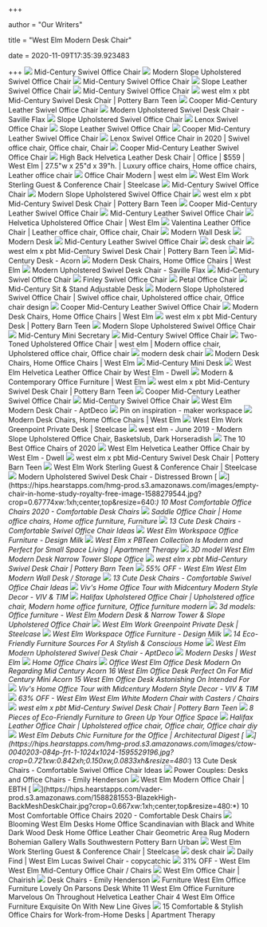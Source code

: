+++
        
author = "Our Writers"
        
title = "West Elm Modern Desk Chair"
        
date = 2020-11-09T17:35:39.923483
        
+++
[ ![](https://assets.weimgs.com/weimgs/rk/images/wcm/products/202040/0304/mid-century-swivel-office-chair-c.jpg)](https://assets.weimgs.com/weimgs/rk/images/wcm/products/202040/0304/mid-century-swivel-office-chair-c.jpg) Mid-Century Swivel Office Chair
[ ![](https://assets.weimgs.com/weimgs/rk/images/wcm/products/202040/0226/modern-slope-upholstered-swivel-office-chair-c.jpg)](https://assets.weimgs.com/weimgs/rk/images/wcm/products/202040/0226/modern-slope-upholstered-swivel-office-chair-c.jpg) Modern Slope Upholstered Swivel Office Chair
[ ![](https://assets.weimgs.com/weimgs/rk/images/wcm/products/202040/0275/mid-century-swivel-office-chair-c.jpg)](https://assets.weimgs.com/weimgs/rk/images/wcm/products/202040/0275/mid-century-swivel-office-chair-c.jpg) Mid-Century Swivel Office Chair
[ ![](https://assets.weimgs.com/weimgs/ab/images/wcm/products/202040/0194/slope-leather-swivel-office-chair-o.jpg)](https://assets.weimgs.com/weimgs/ab/images/wcm/products/202040/0194/slope-leather-swivel-office-chair-o.jpg) Slope Leather Swivel Office Chair
[ ![](https://assets.weimgs.com/weimgs/rk/images/wcm/products/202040/0176/mid-century-swivel-office-chair-c.jpg)](https://assets.weimgs.com/weimgs/rk/images/wcm/products/202040/0176/mid-century-swivel-office-chair-c.jpg) Mid-Century Swivel Office Chair
[ ![](https://assets.ptimgs.com/ptimgs/ab/images/dp/wcm/202041/0003/west-elm-x-pbt-mid-century-swivel-desk-chair-c.jpg)](https://assets.ptimgs.com/ptimgs/ab/images/dp/wcm/202041/0003/west-elm-x-pbt-mid-century-swivel-desk-chair-c.jpg) west elm x pbt Mid-Century Swivel Desk Chair | Pottery Barn Teen
[ ![](https://assets.weimgs.com/weimgs/ab/images/wcm/products/202040/0123/cooper-mid-century-leather-swivel-office-chair-c.jpg)](https://assets.weimgs.com/weimgs/ab/images/wcm/products/202040/0123/cooper-mid-century-leather-swivel-office-chair-c.jpg) Cooper Mid-Century Leather Swivel Office Chair
[ ![](https://assets.weimgs.com/weimgs/rk/images/wcm/products/202040/0171/modern-upholstered-swivel-desk-chair-saville-flax-o.jpg)](https://assets.weimgs.com/weimgs/rk/images/wcm/products/202040/0171/modern-upholstered-swivel-desk-chair-saville-flax-o.jpg) Modern Upholstered Swivel Desk Chair - Saville Flax
[ ![](https://assets.weimgs.com/weimgs/ab/images/wcm/products/202040/0310/slope-upholstered-swivel-office-chair-c.jpg)](https://assets.weimgs.com/weimgs/ab/images/wcm/products/202040/0310/slope-upholstered-swivel-office-chair-c.jpg) Slope Upholstered Swivel Office Chair
[ ![](https://assets.weimgs.com/weimgs/rk/images/wcm/products/202041/0007/lenox-swivel-office-chair-o.jpg)](https://assets.weimgs.com/weimgs/rk/images/wcm/products/202041/0007/lenox-swivel-office-chair-o.jpg) Lenox Swivel Office Chair
[ ![](https://assets.weimgs.com/weimgs/ab/images/wcm/products/202040/0198/slope-leather-swivel-office-chair-c.jpg)](https://assets.weimgs.com/weimgs/ab/images/wcm/products/202040/0198/slope-leather-swivel-office-chair-c.jpg) Slope Leather Swivel Office Chair
[ ![](https://assets.weimgs.com/weimgs/ab/images/wcm/products/202040/0291/cooper-mid-century-leather-swivel-office-chair-c.jpg)](https://assets.weimgs.com/weimgs/ab/images/wcm/products/202040/0291/cooper-mid-century-leather-swivel-office-chair-c.jpg) Cooper Mid-Century Leather Swivel Office Chair
[ ![](https://i.pinimg.com/564x/08/dd/25/08dd2550470441b6def4059228f4a518.jpg)](https://i.pinimg.com/564x/08/dd/25/08dd2550470441b6def4059228f4a518.jpg) Lenox Swivel Office Chair in 2020 | Swivel office chair, Office chair, Chair
[ ![](https://assets.weimgs.com/weimgs/ab/images/wcm/products/202038/0003/cooper-mid-century-leather-swivel-office-chair-c.jpg)](https://assets.weimgs.com/weimgs/ab/images/wcm/products/202038/0003/cooper-mid-century-leather-swivel-office-chair-c.jpg) Cooper Mid-Century Leather Swivel Office Chair
[ ![](https://i.pinimg.com/originals/a9/9e/81/a99e8110cea5fd2b8d9427988f287846.jpg)](https://i.pinimg.com/originals/a9/9e/81/a99e8110cea5fd2b8d9427988f287846.jpg) High Back Helvetica Leather Desk Chair | Office | $559 | West Elm | 27.5"w  x 25"d x 39"h. | Luxury office chairs, Home office chairs, Leather office  chair
[ ![](https://assets.weimgs.com/weimgs/rk/images/wcm/products/202027/0002/modern-slope-upholstered-swivel-office-chair-j.jpg)](https://assets.weimgs.com/weimgs/rk/images/wcm/products/202027/0002/modern-slope-upholstered-swivel-office-chair-j.jpg) Office Chair Modern | west elm
[ ![](https://steelcase-res.cloudinary.com/image/upload/v1554737482/www.steelcase.com/2019/04/08/19-0118433-West-Elm-Work-Sterling-Chair-Collection.jpg)](https://steelcase-res.cloudinary.com/image/upload/v1554737482/www.steelcase.com/2019/04/08/19-0118433-West-Elm-Work-Sterling-Chair-Collection.jpg) West Elm Work Sterling Guest & Conference Chair | Steelcase
[ ![](https://assets.weimgs.com/weimgs/rk/images/wcm/products/202025/0007/mid-century-swivel-office-chair-c.jpg)](https://assets.weimgs.com/weimgs/rk/images/wcm/products/202025/0007/mid-century-swivel-office-chair-c.jpg) Mid-Century Swivel Office Chair
[ ![](https://assets.weimgs.com/weimgs/rk/images/wcm/products/202040/0085/modern-slope-upholstered-swivel-office-chair-c.jpg)](https://assets.weimgs.com/weimgs/rk/images/wcm/products/202040/0085/modern-slope-upholstered-swivel-office-chair-c.jpg) Modern Slope Upholstered Swivel Office Chair
[ ![](https://assets.ptimgs.com/ptimgs/ab/images/dp/wcm/202043/0002/west-elm-x-pbt-mid-century-swivel-desk-chair-c.jpg)](https://assets.ptimgs.com/ptimgs/ab/images/dp/wcm/202043/0002/west-elm-x-pbt-mid-century-swivel-desk-chair-c.jpg) west elm x pbt Mid-Century Swivel Desk Chair | Pottery Barn Teen
[ ![](https://assets.weimgs.com/weimgs/ab/images/wcm/products/202020/0008/img13c.jpg)](https://assets.weimgs.com/weimgs/ab/images/wcm/products/202020/0008/img13c.jpg) Cooper Mid-Century Leather Swivel Office Chair
[ ![](https://assets.weimgs.com/weimgs/rk/images/wcm/products/202040/0291/mid-century-leather-swivel-office-chair-c.jpg)](https://assets.weimgs.com/weimgs/rk/images/wcm/products/202040/0291/mid-century-leather-swivel-office-chair-c.jpg) Mid-Century Leather Swivel Office Chair
[ ![](https://www.westelm.com/weimgs/rk/images/wcm/products/201940/0638/helvetica-upholstered-office-chair-o.jpg)](https://www.westelm.com/weimgs/rk/images/wcm/products/201940/0638/helvetica-upholstered-office-chair-o.jpg) Helvetica Upholstered Office Chair | West Elm
[ ![](https://i.pinimg.com/474x/ff/ba/a0/ffbaa064d23858b077077ab35496de78.jpg)](https://i.pinimg.com/474x/ff/ba/a0/ffbaa064d23858b077077ab35496de78.jpg) Valentina Leather Office Chair | Leather office chair, Office chair, Chair
[ ![](https://assets.weimgs.com/weimgs/rk/images/wcm/products/202040/0232/modern-wall-desk-o.jpg)](https://assets.weimgs.com/weimgs/rk/images/wcm/products/202040/0232/modern-wall-desk-o.jpg) Modern Wall Desk
[ ![](https://assets.weimgs.com/weimgs/rk/images/wcm/products/202040/0161/modern-desk-o.jpg)](https://assets.weimgs.com/weimgs/rk/images/wcm/products/202040/0161/modern-desk-o.jpg) Modern Desk
[ ![](https://assets.weimgs.com/weimgs/rk/images/wcm/products/202040/0307/mid-century-leather-swivel-office-chair-c.jpg)](https://assets.weimgs.com/weimgs/rk/images/wcm/products/202040/0307/mid-century-leather-swivel-office-chair-c.jpg) Mid-Century Leather Swivel Office Chair
[ ![](https://assets.weimgs.com/weimgs/rk/images/wcm/products/202036/0002/helvetica-leather-office-chair-j.jpg)](https://assets.weimgs.com/weimgs/rk/images/wcm/products/202036/0002/helvetica-leather-office-chair-j.jpg) desk chair
[ ![](https://assets.ptimgs.com/ptimgs/ab/images/dp/wcm/202043/0002/west-elm-x-pbt-mid-century-swivel-desk-chair-1-c.jpg)](https://assets.ptimgs.com/ptimgs/ab/images/dp/wcm/202043/0002/west-elm-x-pbt-mid-century-swivel-desk-chair-1-c.jpg) west elm x pbt Mid-Century Swivel Desk Chair | Pottery Barn Teen
[ ![](https://assets.weimgs.com/weimgs/ab/images/wcm/products/202040/0138/mid-century-desk-acorn-o.jpg)](https://assets.weimgs.com/weimgs/ab/images/wcm/products/202040/0138/mid-century-desk-acorn-o.jpg) Mid-Century Desk - Acorn
[ ![](https://www.westelm.com/weimgs/rk/images/wcm/products/202040/0282/leather-upholstered-swivel-desk-chair-black-c.jpg)](https://www.westelm.com/weimgs/rk/images/wcm/products/202040/0282/leather-upholstered-swivel-desk-chair-black-c.jpg) Modern Desk Chairs, Home Office Chairs | West Elm
[ ![](https://assets.weimgs.com/weimgs/rk/images/wcm/products/202040/0208/modern-upholstered-swivel-desk-chair-saville-flax-c.jpg)](https://assets.weimgs.com/weimgs/rk/images/wcm/products/202040/0208/modern-upholstered-swivel-desk-chair-saville-flax-c.jpg) Modern Upholstered Swivel Desk Chair - Saville Flax
[ ![](https://assets.weimgs.com/weimgs/rk/images/wcm/products/202040/0061/mid-century-swivel-office-chair-c.jpg)](https://assets.weimgs.com/weimgs/rk/images/wcm/products/202040/0061/mid-century-swivel-office-chair-c.jpg) Mid-Century Swivel Office Chair
[ ![](https://assets.weimgs.com/weimgs/rk/images/wcm/products/202045/0007/finley-swivel-office-chair-c.jpg)](https://assets.weimgs.com/weimgs/rk/images/wcm/products/202045/0007/finley-swivel-office-chair-c.jpg) Finley Swivel Office Chair
[ ![](https://assets.weimgs.com/weimgs/rk/images/wcm/products/202040/0197/petal-office-chair-o.jpg)](https://assets.weimgs.com/weimgs/rk/images/wcm/products/202040/0197/petal-office-chair-o.jpg) Petal Office Chair
[ ![](https://assets.weimgs.com/weimgs/ab/images/wcm/products/202040/0308/mid-century-sit-stand-adjustable-desk-o.jpg)](https://assets.weimgs.com/weimgs/ab/images/wcm/products/202040/0308/mid-century-sit-stand-adjustable-desk-o.jpg) Mid-Century Sit & Stand Adjustable Desk
[ ![](https://i.pinimg.com/564x/7a/b1/7a/7ab17a73d55f8ff3b54a1349da2723d4.jpg)](https://i.pinimg.com/564x/7a/b1/7a/7ab17a73d55f8ff3b54a1349da2723d4.jpg) Modern Slope Upholstered Swivel Office Chair | Swivel office chair,  Upholstered office chair, Office chair design
[ ![](https://assets.weimgs.com/weimgs/ab/images/wcm/products/202040/0263/cooper-mid-century-leather-swivel-office-chair-c.jpg)](https://assets.weimgs.com/weimgs/ab/images/wcm/products/202040/0263/cooper-mid-century-leather-swivel-office-chair-c.jpg) Cooper Mid-Century Leather Swivel Office Chair
[ ![](https://www.westelm.com/weimgs/rk/images/wcm/products/202031/0025/img18c.jpg)](https://www.westelm.com/weimgs/rk/images/wcm/products/202031/0025/img18c.jpg) Modern Desk Chairs, Home Office Chairs | West Elm
[ ![](https://www.pbteen.com/ptimgs/rk/images/dp/wcm/202032/0014/west-elm-x-pbt-mid-century-desk-1-c.jpg)](https://www.pbteen.com/ptimgs/rk/images/dp/wcm/202032/0014/west-elm-x-pbt-mid-century-desk-1-c.jpg) west elm x pbt Mid-Century Desk | Pottery Barn Teen
[ ![](https://assets.weimgs.com/weimgs/rk/images/wcm/products/202044/0114/modern-slope-upholstered-swivel-office-chair-1-o.jpg)](https://assets.weimgs.com/weimgs/rk/images/wcm/products/202044/0114/modern-slope-upholstered-swivel-office-chair-1-o.jpg) Modern Slope Upholstered Swivel Office Chair
[ ![](https://assets.weimgs.com/weimgs/ab/images/wcm/products/202040/0183/mid-century-mini-secretary-o.jpg)](https://assets.weimgs.com/weimgs/ab/images/wcm/products/202040/0183/mid-century-mini-secretary-o.jpg) Mid-Century Mini Secretary
[ ![](https://assets.weimgs.com/weimgs/rk/images/wcm/products/202025/0005/mid-century-swivel-office-chair-c.jpg)](https://assets.weimgs.com/weimgs/rk/images/wcm/products/202025/0005/mid-century-swivel-office-chair-c.jpg) Mid-Century Swivel Office Chair
[ ![](https://i.pinimg.com/564x/e1/89/1a/e1891a5548b5decb85789fcc2dc04358.jpg)](https://i.pinimg.com/564x/e1/89/1a/e1891a5548b5decb85789fcc2dc04358.jpg) Two-Toned Upholstered Office Chair | west elm | Modern office chair,  Upholstered office chair, Office chair
[ ![](https://assets.weimgs.com/weimgs/rk/images/wcm/products/202031/0019/img7j.jpg)](https://assets.weimgs.com/weimgs/rk/images/wcm/products/202031/0019/img7j.jpg) modern desk chair
[ ![](https://www.westelm.com/weimgs/rk/images/wcm/products/202025/0043/img68c.jpg)](https://www.westelm.com/weimgs/rk/images/wcm/products/202025/0043/img68c.jpg) Modern Desk Chairs, Home Office Chairs | West Elm
[ ![](https://assets.weimgs.com/weimgs/ab/images/wcm/products/202040/0188/mid-century-mini-desk-o.jpg)](https://assets.weimgs.com/weimgs/ab/images/wcm/products/202040/0188/mid-century-mini-desk-o.jpg) Mid-Century Mini Desk
[ ![](https://images.dwell.com/photos-6191803854900514816/6391870523003850752-medium/the-home-office-was-renovated-in-seven-weeks-as-part-of-the-2017-one-room-challenge-and-was-selected-as-one-of-two-winners.jpg)](https://images.dwell.com/photos-6191803854900514816/6391870523003850752-medium/the-home-office-was-renovated-in-seven-weeks-as-part-of-the-2017-one-room-challenge-and-was-selected-as-one-of-two-winners.jpg) West Elm Helvetica Leather Office Chair by West Elm - Dwell
[ ![](https://www.westelm.com/weimgs/rk/images/wcm/products/202040/0313/saddle-swivel-seat-upholstered-office-chairs-c.jpg)](https://www.westelm.com/weimgs/rk/images/wcm/products/202040/0313/saddle-swivel-seat-upholstered-office-chairs-c.jpg) Modern & Contemporary Office Furniture | West Elm
[ ![](https://assets.ptimgs.com/ptimgs/ab/images/dp/wcm/202043/0002/west-elm-x-pbt-mid-century-swivel-desk-chair-2-c.jpg)](https://assets.ptimgs.com/ptimgs/ab/images/dp/wcm/202043/0002/west-elm-x-pbt-mid-century-swivel-desk-chair-2-c.jpg) west elm x pbt Mid-Century Swivel Desk Chair | Pottery Barn Teen
[ ![](https://assets.weimgs.com/weimgs/ab/images/wcm/products/202040/0257/cooper-mid-century-leather-swivel-office-chair-c.jpg)](https://assets.weimgs.com/weimgs/ab/images/wcm/products/202040/0257/cooper-mid-century-leather-swivel-office-chair-c.jpg) Cooper Mid-Century Leather Swivel Office Chair
[ ![](https://assets.weimgs.com/weimgs/rk/images/wcm/products/202042/0106/mid-century-swivel-office-chair-4-c.jpg)](https://assets.weimgs.com/weimgs/rk/images/wcm/products/202042/0106/mid-century-swivel-office-chair-4-c.jpg) Mid-Century Swivel Office Chair
[ ![](https://d6qwfb5pdou4u.cloudfront.net/product-images/480001-490000/484119/1476048952a98b04995352fd7da76347e4c347511d/1500-1500-frame-90.jpg)](https://d6qwfb5pdou4u.cloudfront.net/product-images/480001-490000/484119/1476048952a98b04995352fd7da76347e4c347511d/1500-1500-frame-90.jpg) West Elm Modern Desk Chair - AptDeco
[ ![](https://i.pinimg.com/originals/ec/b9/12/ecb91279d0887d72e915b5b9e4edf3dd.png)](https://i.pinimg.com/originals/ec/b9/12/ecb91279d0887d72e915b5b9e4edf3dd.png) Pin on inspiration - maker workspace
[ ![](https://www.westelm.com/weimgs/rk/images/wcm/products/202041/0023/mid-century-upholstered-dining-chair-metal-legs-c.jpg)](https://www.westelm.com/weimgs/rk/images/wcm/products/202041/0023/mid-century-upholstered-dining-chair-metal-legs-c.jpg) Modern Desk Chairs, Home Office Chairs | West Elm
[ ![](https://steelcase-res.cloudinary.com/image/upload/c_fill,dpr_auto,q_70,h_656,w_1166/v1554745005/www.steelcase.com/2019/04/08/19-0117991-West-Elm-Work-Greenpoint-Private-Office.jpg)](https://steelcase-res.cloudinary.com/image/upload/c_fill,dpr_auto,q_70,h_656,w_1166/v1554745005/www.steelcase.com/2019/04/08/19-0117991-West-Elm-Work-Greenpoint-Private-Office.jpg) West Elm Work Greenpoint Private Desk | Steelcase
[ ![](https://view.publitas.com/20109/958629/pages/2526396c6ce0e8088bd4523d2120a2d51d4258eb-at1000.jpg)](https://view.publitas.com/20109/958629/pages/2526396c6ce0e8088bd4523d2120a2d51d4258eb-at1000.jpg) west elm - June 2019 - Modern Slope Upholstered Office Chair, Basketslub,  Dark Horseradish
[ ![](https://www.mydomaine.com/thmb/XmltyrRxcRpmHsogKF98FqyRH6Q=/280x0/filters:no_upscale():max_bytes(150000):strip_icc()/finley-swivel-office-chair-o-5f9c417b32b94c98a6f88ff4248b0e9f.jpg)](https://www.mydomaine.com/thmb/XmltyrRxcRpmHsogKF98FqyRH6Q=/280x0/filters:no_upscale():max_bytes(150000):strip_icc()/finley-swivel-office-chair-o-5f9c417b32b94c98a6f88ff4248b0e9f.jpg) The 10 Best Office Chairs of 2020
[ ![](https://images.dwell.com/photos/6063391372700811264/6397584717431136256/medium.jpg)](https://images.dwell.com/photos/6063391372700811264/6397584717431136256/medium.jpg) West Elm Helvetica Leather Office Chair by West Elm - Dwell
[ ![](https://assets.ptimgs.com/ptimgs/ab/images/dp/wcm/202043/0004/west-elm-x-pbt-mid-century-swivel-desk-chair-c.jpg)](https://assets.ptimgs.com/ptimgs/ab/images/dp/wcm/202043/0004/west-elm-x-pbt-mid-century-swivel-desk-chair-c.jpg) west elm x pbt Mid-Century Swivel Desk Chair | Pottery Barn Teen
[ ![](https://steelcase-res.cloudinary.com/image/upload/c_fill,dpr_auto,q_70,h_600,w_1200/v1554737143/www.steelcase.com/2019/04/08/19-0118432-West-Elm-Work-Sterling-Chair-Armless-5-Star-Base.jpg)](https://steelcase-res.cloudinary.com/image/upload/c_fill,dpr_auto,q_70,h_600,w_1200/v1554737143/www.steelcase.com/2019/04/08/19-0118432-West-Elm-Work-Sterling-Chair-Armless-5-Star-Base.jpg) West Elm Work Sterling Guest & Conference Chair | Steelcase
[ ![](https://assets.weimgs.com/weimgs/rk/images/wcm/products/202040/0077/modern-upholstered-swivel-desk-chair-distressed-brown-o.jpg)](https://assets.weimgs.com/weimgs/rk/images/wcm/products/202040/0077/modern-upholstered-swivel-desk-chair-distressed-brown-o.jpg) Modern Upholstered Swivel Desk Chair - Distressed Brown
[ ![](https://hips.hearstapps.com/hmg-prod.s3.amazonaws.com/images/empty-chair-in-home-study-royalty-free-image-1588279544.jpg?crop=0.67774xw:1xh;center,top&resize=640:*)](https://hips.hearstapps.com/hmg-prod.s3.amazonaws.com/images/empty-chair-in-home-study-royalty-free-image-1588279544.jpg?crop=0.67774xw:1xh;center,top&resize=640:*) 10 Most Comfortable Office Chairs 2020 - Comfortable Desk Chairs
[ ![](https://i.pinimg.com/originals/7d/ed/b1/7dedb1297ad76b3cae680ecfa777a021.jpg)](https://i.pinimg.com/originals/7d/ed/b1/7dedb1297ad76b3cae680ecfa777a021.jpg) Saddle Office Chair | Home office chairs, Home office furniture, Furniture
[ ![](https://hips.hearstapps.com/hmg-prod.s3.amazonaws.com/images/rhys-task-chair-1595531231.jpg)](https://hips.hearstapps.com/hmg-prod.s3.amazonaws.com/images/rhys-task-chair-1595531231.jpg) 13 Cute Desk Chairs - Comfortable Swivel Office Chair Ideas
[ ![](https://design-milk.com/images/2015/06/West-Elm-Workspace-8-Modern-600x600.jpg)](https://design-milk.com/images/2015/06/West-Elm-Workspace-8-Modern-600x600.jpg) West Elm Workspace Office Furniture - Design Milk
[ ![](https://cdn.apartmenttherapy.info/image/upload/f_auto,q_auto:eco,w_730/at%2Fproduct%20listing%2Fwest-elm-x-pbt-mid-centry-smart-wall-desk-3-o)](https://cdn.apartmenttherapy.info/image/upload/f_auto,q_auto:eco,w_730/at%2Fproduct%20listing%2Fwest-elm-x-pbt-mid-centry-smart-wall-desk-3-o) West Elm x PBTeen Collection Is Modern and Perfect for Small Space Living |  Apartment Therapy
[ ![](https://img-new.cgtrader.com/items/1901454/ea905cde29/west-elm-modern-desk-narrow-tower-slope-office-chair-3d-model-max-fbx.jpg)](https://img-new.cgtrader.com/items/1901454/ea905cde29/west-elm-modern-desk-narrow-tower-slope-office-chair-3d-model-max-fbx.jpg) 3D model West Elm Modern Desk Narrow Tower Slope Office
[ ![](https://assets.ptimgs.com/ptimgs/ab/images/dp/wcm/202043/0002/west-elm-x-pbt-mid-century-swivel-desk-chair-3-c.jpg)](https://assets.ptimgs.com/ptimgs/ab/images/dp/wcm/202043/0002/west-elm-x-pbt-mid-century-swivel-desk-chair-3-c.jpg) west elm x pbt Mid-Century Swivel Desk Chair | Pottery Barn Teen
[ ![](https://images.kaiyo.com/39008/west-elm/tables/home-office-desks/west-elm-modern-wall-desk.jpeg)](https://images.kaiyo.com/39008/west-elm/tables/home-office-desks/west-elm-modern-wall-desk.jpeg) 55% OFF - West Elm West Elm Modern Wall Desk / Storage
[ ![](https://hips.hearstapps.com/hmg-prod.s3.amazonaws.com/images/officechairs-01-1595968516.jpg)](https://hips.hearstapps.com/hmg-prod.s3.amazonaws.com/images/officechairs-01-1595968516.jpg) 13 Cute Desk Chairs - Comfortable Swivel Office Chair Ideas
[ ![](https://i2.wp.com/www.vivandtimhome.com/wp-content/uploads/2020/10/midcentury-modern-home-office-decor-ideas-7.jpg?resize=800%2C1000&ssl=1)](https://i2.wp.com/www.vivandtimhome.com/wp-content/uploads/2020/10/midcentury-modern-home-office-decor-ideas-7.jpg?resize=800%2C1000&ssl=1) Viv's Home Office Tour with Midcentury Modern Style Decor - VIV & TIM
[ ![](https://i.pinimg.com/originals/cc/10/e5/cc10e5fbb08d654624baee85066414fd.jpg)](https://i.pinimg.com/originals/cc/10/e5/cc10e5fbb08d654624baee85066414fd.jpg) Halifax Upholstered Office Chair | Upholstered office chair, Modern home  office furniture, Office furniture modern
[ ![](https://b.3ddd.ru/media/cache/tuk_model_custom_filter_en/model_images/0000/0000/2343/2343961.5c4aee22a0451.jpeg)](https://b.3ddd.ru/media/cache/tuk_model_custom_filter_en/model_images/0000/0000/2343/2343961.5c4aee22a0451.jpeg) 3d models: Office furniture - West Elm Modern Desk & Narrow Tower & Slope  Upholstered Office Chair
[ ![](https://steelcase-res.cloudinary.com/image/upload/c_fill,dpr_auto,q_70,h_656,w_1166/v1554866384/www.steelcase.com/2019/04/10/19-0117995-West-Elm-Work-Greenpoint-Desk-and-Storage-with-Sterling-Chair.jpg)](https://steelcase-res.cloudinary.com/image/upload/c_fill,dpr_auto,q_70,h_656,w_1166/v1554866384/www.steelcase.com/2019/04/10/19-0117995-West-Elm-Work-Greenpoint-Desk-and-Storage-with-Sterling-Chair.jpg) West Elm Work Greenpoint Private Desk | Steelcase
[ ![](https://design-milk.com/images/2015/06/West-Elm-Workspace-1-Mid-Century.jpg)](https://design-milk.com/images/2015/06/West-Elm-Workspace-1-Mid-Century.jpg) West Elm Workspace Office Furniture - Design Milk
[ ![](https://images.squarespace-cdn.com/content/v1/5442b6cce4b0cf00d1a3bef2/1487044491820-ES53U22O23O92OX40RI1/ke17ZwdGBToddI8pDm48kFNvjzLMZhz6cFXZUw4K95hZw-zPPgdn4jUwVcJE1ZvWQUxwkmyExglNqGp0IvTJZUJFbgE-7XRK3dMEBRBhUpxXS4IRliNUAqUvLY78YSksp2kX8M5M31C7vVxBlNHYbY-4puoUVefUdst3PnqgPFM/Eco-Friendly-Furniture-West-Elm)](https://images.squarespace-cdn.com/content/v1/5442b6cce4b0cf00d1a3bef2/1487044491820-ES53U22O23O92OX40RI1/ke17ZwdGBToddI8pDm48kFNvjzLMZhz6cFXZUw4K95hZw-zPPgdn4jUwVcJE1ZvWQUxwkmyExglNqGp0IvTJZUJFbgE-7XRK3dMEBRBhUpxXS4IRliNUAqUvLY78YSksp2kX8M5M31C7vVxBlNHYbY-4puoUVefUdst3PnqgPFM/Eco-Friendly-Furniture-West-Elm) 14 Eco-Friendly Furniture Sources For A Stylish & Conscious Home
[ ![](https://d6qwfb5pdou4u.cloudfront.net/product-images/6370001-6380000/6377854/15964360208a66230fc64e47c131ca456bdaeac062/1500-1500-frame-0.jpg)](https://d6qwfb5pdou4u.cloudfront.net/product-images/6370001-6380000/6377854/15964360208a66230fc64e47c131ca456bdaeac062/1500-1500-frame-0.jpg) West Elm Modern Upholstered Swivel Desk Chair - AptDeco
[ ![](https://assets.weimgs.com/weimgs/rk/images/wcm/products/202019/0038/cooper-mid-century-leather-swivel-office-chair-m.jpg)](https://assets.weimgs.com/weimgs/rk/images/wcm/products/202019/0038/cooper-mid-century-leather-swivel-office-chair-m.jpg) Modern Desks | West Elm
[ ![](https://www.lazysuzy.com/westelm/westelm_images/helvetica-leather-office-chair-h912_main.jpg)](https://www.lazysuzy.com/westelm/westelm_images/helvetica-leather-office-chair-h912_main.jpg) Home Office Chairs
[ ![](http://www.ihis.info/wp-content/uploads/2018/08/west-elm-office-desk-modern-on-regarding-mid-century-acorn-16.jpg)](http://www.ihis.info/wp-content/uploads/2018/08/west-elm-office-desk-modern-on-regarding-mid-century-acorn-16.jpg) Office West Elm Office Desk Modern On Regarding Mid Century Acorn 16 West  Elm Office Desk Perfect On For Mid Century Mini Acorn 15 West Elm Office  Desk Astonishing On Intended For
[ ![](https://i2.wp.com/www.vivandtimhome.com/wp-content/uploads/2020/10/west-elm-mid-century-desk-review-11.jpg?resize=682%2C1024&ssl=1)](https://i2.wp.com/www.vivandtimhome.com/wp-content/uploads/2020/10/west-elm-mid-century-desk-review-11.jpg?resize=682%2C1024&ssl=1) Viv's Home Office Tour with Midcentury Modern Style Decor - VIV & TIM
[ ![](https://images.kaiyo.com/26151/west-elm/chairs/home-office-chairs/west-elm-white-modern-chair-with-casters-used.jpeg)](https://images.kaiyo.com/26151/west-elm/chairs/home-office-chairs/west-elm-white-modern-chair-with-casters-used.jpeg) 63% OFF - West Elm West Elm White Modern Chair with Casters / Chairs
[ ![](https://assets.ptimgs.com/ptimgs/ab/images/dp/wcm/202041/0002/west-elm-x-pbt-mid-century-swivel-desk-chair-c.jpg)](https://assets.ptimgs.com/ptimgs/ab/images/dp/wcm/202041/0002/west-elm-x-pbt-mid-century-swivel-desk-chair-c.jpg) west elm x pbt Mid-Century Swivel Desk Chair | Pottery Barn Teen
[ ![](https://cdn.decoist.com/wp-content/uploads/2014/12/West-Elm-Eco-Friendly-Desk-870x520.jpg)](https://cdn.decoist.com/wp-content/uploads/2014/12/West-Elm-Eco-Friendly-Desk-870x520.jpg) 8 Pieces of Eco-Friendly Furniture to Green Up Your Office Space
[ ![](https://i.pinimg.com/originals/6a/54/f9/6a54f94482809d4f1563d8f132f7f9c6.jpg)](https://i.pinimg.com/originals/6a/54/f9/6a54f94482809d4f1563d8f132f7f9c6.jpg) Halifax Leather Office Chair | Upholstered office chair, Office chair, Office  chair diy
[ ![](https://media.architecturaldigest.com/photos/55f9e1619bff6eeb3a241036/16:9/w_768/dam-images-daily-2015-06-west-elm-west-elm-workspace-01.jpg)](https://media.architecturaldigest.com/photos/55f9e1619bff6eeb3a241036/16:9/w_768/dam-images-daily-2015-06-west-elm-west-elm-workspace-01.jpg) West Elm Debuts Chic Furniture for the Office | Architectural Digest
[ ![](https://hips.hearstapps.com/hmg-prod.s3.amazonaws.com/images/ctow-0040203-084p-frt-1-1024x1024-1595529196.jpg?crop=0.721xw:0.842xh;0.150xw,0.0833xh&resize=480:*)](https://hips.hearstapps.com/hmg-prod.s3.amazonaws.com/images/ctow-0040203-084p-frt-1-1024x1024-1595529196.jpg?crop=0.721xw:0.842xh;0.150xw,0.0833xh&resize=480:*) 13 Cute Desk Chairs - Comfortable Swivel Office Chair Ideas
[ ![](https://stylebyemilyhenderson.com/wp-content/uploads/2017/04/Emily-Henderson_Power-Couples_Office-Desks_Office-Chairs-2x2_2.jpg)](https://stylebyemilyhenderson.com/wp-content/uploads/2017/04/Emily-Henderson_Power-Couples_Office-Desks_Office-Chairs-2x2_2.jpg) Power Couples: Desks and Office Chairs - Emily Henderson
[ ![](https://ebth-com-production.imgix.net/2015/09/12/19/25/30/285/DSC_0455.jpg?ixlib=rb-3.1.0&w=880&h=880&fit=crop&crop=&auto=format)](https://ebth-com-production.imgix.net/2015/09/12/19/25/30/285/DSC_0455.jpg?ixlib=rb-3.1.0&w=880&h=880&fit=crop&crop=&auto=format) West Elm Modern Office Chair | EBTH
[ ![](https://hips.hearstapps.com/vader-prod.s3.amazonaws.com/1588281553-BlazekHigh-BackMeshDeskChair.jpg?crop=0.667xw:1xh;center,top&resize=480:*)](https://hips.hearstapps.com/vader-prod.s3.amazonaws.com/1588281553-BlazekHigh-BackMeshDeskChair.jpg?crop=0.667xw:1xh;center,top&resize=480:*) 10 Most Comfortable Office Chairs 2020 - Comfortable Desk Chairs
[ ![](https://madebymood.com/wp-content/uploads/2019/10/Blooming-West-Elm-Desks-Home-Office-Scandinavian-With-Leather-Chair-And-Pottery-Barn-Artfully-Walls-Black-And-White-Dark-Wood-Desk-Gallery-Geometric.jpg)](https://madebymood.com/wp-content/uploads/2019/10/Blooming-West-Elm-Desks-Home-Office-Scandinavian-With-Leather-Chair-And-Pottery-Barn-Artfully-Walls-Black-And-White-Dark-Wood-Desk-Gallery-Geometric.jpg) Blooming West Elm Desks Home Office Scandinavian with Black and White Dark  Wood Desk Home Office Leather Chair Geometric Area Rug Modern Bohemian  Gallery Walls Southwestern Pottery Barn Urban
[ ![](https://steelcase-res.cloudinary.com/image/upload/c_fill,dpr_auto,q_70,h_600,w_1200/v1554737146/www.steelcase.com/2019/04/08/19-0118416-West-Elm-Work-Sterling-Chair-Armed-Wood-Base.jpg)](https://steelcase-res.cloudinary.com/image/upload/c_fill,dpr_auto,q_70,h_600,w_1200/v1554737146/www.steelcase.com/2019/04/08/19-0118416-West-Elm-Work-Sterling-Chair-Armed-Wood-Base.jpg) West Elm Work Sterling Guest & Conference Chair | Steelcase
[ ![](https://assets.weimgs.com/weimgs/rk/images/wcm/products/202040/0132/two-toned-upholstered-office-chair-j.jpg)](https://assets.weimgs.com/weimgs/rk/images/wcm/products/202040/0132/two-toned-upholstered-office-chair-j.jpg) desk chair
[ ![](https://www.copycatchic.com/wp-content/uploads/2018/01/west-elm-lucas-swivel-chair-copycatchic-look-for-less.jpg)](https://www.copycatchic.com/wp-content/uploads/2018/01/west-elm-lucas-swivel-chair-copycatchic-look-for-less.jpg) Daily Find | West Elm Lucas Swivel Chair - copycatchic
[ ![](https://images.kaiyo.com/112231/west-elm/chairs/home-office-chairs/mid-century-office-chair-second-hand.jpeg)](https://images.kaiyo.com/112231/west-elm/chairs/home-office-chairs/mid-century-office-chair-second-hand.jpeg) 31% OFF - West Elm West Elm Mid-Century Office Chair / Chairs
[ ![](https://chairish-prod.freetls.fastly.net/image/product/sized/0a73458f-2cc1-40a6-a5f3-929239e6c7c7/west-elm-office-chair-6879?aspect=fit&width=640&height=640)](https://chairish-prod.freetls.fastly.net/image/product/sized/0a73458f-2cc1-40a6-a5f3-929239e6c7c7/west-elm-office-chair-6879?aspect=fit&width=640&height=640) West Elm Office Chair | Chairish
[ ![](https://images.rewardstyle.com/img?v=2.14&p=99110585)](https://images.rewardstyle.com/img?v=2.14&p=99110585) Desk Chairs - Emily Henderson
[ ![](http://www.ihis.info/wp-content/uploads/2018/08/west-elm-office-furniture-modern-on-pertaining-to-desk-chairs-chair-chic-ideas-saddle-12.jpg)](http://www.ihis.info/wp-content/uploads/2018/08/west-elm-office-furniture-modern-on-pertaining-to-desk-chairs-chair-chic-ideas-saddle-12.jpg) Furniture West Elm Office Furniture Lovely On Parsons Desk White 11 West  Elm Office Furniture Marvelous On Throughout Helvetica Leather Chair 4 West  Elm Office Furniture Exquisite On With New Line Gives
[ ![](https://cdn.apartmenttherapy.info/image/upload/f_auto,q_auto:eco,w_730/at%2Fproduct%20listing%2Felenora-conference-chair-allmodern)](https://cdn.apartmenttherapy.info/image/upload/f_auto,q_auto:eco,w_730/at%2Fproduct%20listing%2Felenora-conference-chair-allmodern) 15 Comfortable & Stylish Office Chairs for Work-from-Home Desks | Apartment  Therapy

